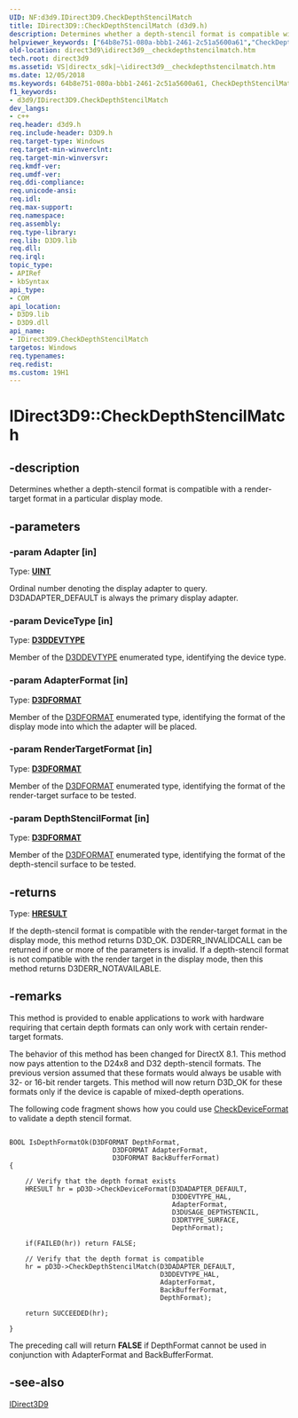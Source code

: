 ```yaml
---
UID: NF:d3d9.IDirect3D9.CheckDepthStencilMatch
title: IDirect3D9::CheckDepthStencilMatch (d3d9.h)
description: Determines whether a depth-stencil format is compatible with a render-target format in a particular display mode.
helpviewer_keywords: ["64b8e751-080a-bbb1-2461-2c51a5600a61","CheckDepthStencilMatch","CheckDepthStencilMatch method [Direct3D 9]","CheckDepthStencilMatch method [Direct3D 9]","IDirect3D9 interface","IDirect3D9 interface [Direct3D 9]","CheckDepthStencilMatch method","IDirect3D9.CheckDepthStencilMatch","IDirect3D9::CheckDepthStencilMatch","d3d9helper/IDirect3D9::CheckDepthStencilMatch","direct3d9.idirect3d9__checkdepthstencilmatch"]
old-location: direct3d9\idirect3d9__checkdepthstencilmatch.htm
tech.root: direct3d9
ms.assetid: VS|directx_sdk|~\idirect3d9__checkdepthstencilmatch.htm
ms.date: 12/05/2018
ms.keywords: 64b8e751-080a-bbb1-2461-2c51a5600a61, CheckDepthStencilMatch, CheckDepthStencilMatch method [Direct3D 9], CheckDepthStencilMatch method [Direct3D 9],IDirect3D9 interface, IDirect3D9 interface [Direct3D 9],CheckDepthStencilMatch method, IDirect3D9.CheckDepthStencilMatch, IDirect3D9::CheckDepthStencilMatch, d3d9helper/IDirect3D9::CheckDepthStencilMatch, direct3d9.idirect3d9__checkdepthstencilmatch
f1_keywords:
- d3d9/IDirect3D9.CheckDepthStencilMatch
dev_langs:
- c++
req.header: d3d9.h
req.include-header: D3D9.h
req.target-type: Windows
req.target-min-winverclnt: 
req.target-min-winversvr: 
req.kmdf-ver: 
req.umdf-ver: 
req.ddi-compliance: 
req.unicode-ansi: 
req.idl: 
req.max-support: 
req.namespace: 
req.assembly: 
req.type-library: 
req.lib: D3D9.lib
req.dll: 
req.irql: 
topic_type:
- APIRef
- kbSyntax
api_type:
- COM
api_location:
- D3D9.lib
- D3D9.dll
api_name:
- IDirect3D9.CheckDepthStencilMatch
targetos: Windows
req.typenames: 
req.redist: 
ms.custom: 19H1
---
```


# IDirect3D9::CheckDepthStencilMatch


## -description


Determines whether a depth-stencil format is compatible with a render-target format in a particular display mode.


## -parameters




### -param Adapter [in]

Type: <b><a href="https://docs.microsoft.com/windows/desktop/WinProg/windows-data-types">UINT</a></b>

Ordinal number denoting the display adapter to query. D3DADAPTER_DEFAULT is always the primary display adapter.


### -param DeviceType [in]

Type: <b><a href="https://docs.microsoft.com/windows/desktop/direct3d9/d3ddevtype">D3DDEVTYPE</a></b>

Member of the <a href="https://docs.microsoft.com/windows/desktop/direct3d9/d3ddevtype">D3DDEVTYPE</a> enumerated type, identifying the device type.


### -param AdapterFormat [in]

Type: <b><a href="https://docs.microsoft.com/windows/desktop/direct3d9/d3dformat">D3DFORMAT</a></b>

Member of the <a href="https://docs.microsoft.com/windows/desktop/direct3d9/d3dformat">D3DFORMAT</a> enumerated type, identifying the format of the display mode into which the adapter will be placed. 


### -param RenderTargetFormat [in]

Type: <b><a href="https://docs.microsoft.com/windows/desktop/direct3d9/d3dformat">D3DFORMAT</a></b>

Member of the <a href="https://docs.microsoft.com/windows/desktop/direct3d9/d3dformat">D3DFORMAT</a> enumerated type, identifying the format of the render-target surface to be tested. 


### -param DepthStencilFormat [in]

Type: <b><a href="https://docs.microsoft.com/windows/desktop/direct3d9/d3dformat">D3DFORMAT</a></b>

Member of the <a href="https://docs.microsoft.com/windows/desktop/direct3d9/d3dformat">D3DFORMAT</a> enumerated type, identifying the format of the depth-stencil surface to be tested. 


## -returns



Type: <b><a href="/windows/win32/com/structure-of-com-error-codes">HRESULT</a></b>

If the depth-stencil format is compatible with the render-target format in the display mode, this method returns D3D_OK. D3DERR_INVALIDCALL can be returned if one or more of the parameters is invalid. If a depth-stencil format is not compatible with the render target in the display mode, then this method returns D3DERR_NOTAVAILABLE.




## -remarks



This method is provided to enable applications to work with hardware requiring that certain depth formats can only work with certain render-target formats.

The behavior of this method has been changed for DirectX 8.1.  This method now pays attention to the D24x8 and D32 depth-stencil formats. The previous version assumed that these formats would always be usable with 32- or 16-bit render targets. This method will now return D3D_OK for these formats only if the device is capable of mixed-depth operations.

The following code fragment shows how you could use <a href="https://docs.microsoft.com/windows/desktop/api/d3d9/nf-d3d9-idirect3d9-checkdeviceformat">CheckDeviceFormat</a> to validate a depth stencil format.


```

BOOL IsDepthFormatOk(D3DFORMAT DepthFormat, 
                          D3DFORMAT AdapterFormat, 
                          D3DFORMAT BackBufferFormat)
{
    
    // Verify that the depth format exists
    HRESULT hr = pD3D->CheckDeviceFormat(D3DADAPTER_DEFAULT,
                                         D3DDEVTYPE_HAL,
                                         AdapterFormat,
                                         D3DUSAGE_DEPTHSTENCIL,
                                         D3DRTYPE_SURFACE,
                                         DepthFormat);
    
    if(FAILED(hr)) return FALSE;
    
    // Verify that the depth format is compatible
    hr = pD3D->CheckDepthStencilMatch(D3DADAPTER_DEFAULT,
                                      D3DDEVTYPE_HAL,
                                      AdapterFormat,
                                      BackBufferFormat,
                                      DepthFormat);
    
    return SUCCEEDED(hr);
    
}

```


The preceding call will return <b>FALSE</b> if DepthFormat cannot be used in conjunction with AdapterFormat and BackBufferFormat.




## -see-also




<a href="https://docs.microsoft.com/windows/desktop/api/d3d9helper/nn-d3d9helper-idirect3d9">IDirect3D9</a>
 

 

